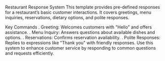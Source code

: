 
Restaurant Response System
This template provides pre-defined responses for a restaurant’s basic customer interactions. It covers greetings, menu inquiries, reservations, dietary options, and polite responses.

Key Commands
. Greeting: Welcomes customers with "Hello" and offers assistance.
. Menu Inquiry: Answers questions about available dishes and options.
. Reservations: Confirms reservation availability.
. Polite Responses: Replies to expressions like "Thank you" with friendly responses.
Use this system to enhance customer service by responding to common questions and requests efficiently.